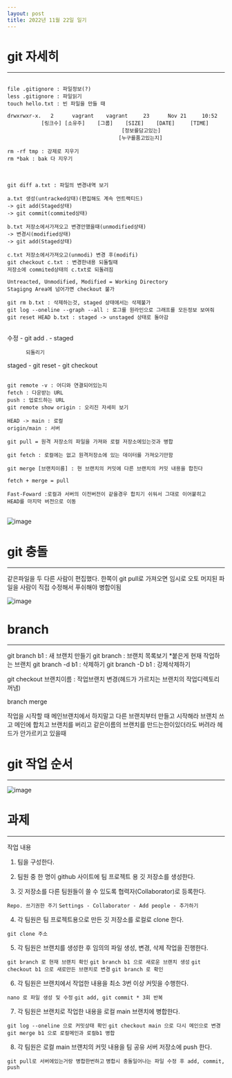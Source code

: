 ```yaml
---
layout: post
title: 2022년 11월 22일 일기
---
```


git 자세히
================================   
********************************
<pre>
<code>
file .gitignore : 파일정보(?)
less .gitignore : 파일읽기
touch hello.txt : 빈 파일을 만들 때

drwxrwxr-x.   2      vagrant    vagrant     23      Nov 21     10:52
           [링크수] [소유주]    [그룹]    [SIZE]    [DATE]     [TIME]
                                     [정보를담고있는]
                                    [누구를품고있는지]

rm -rf tmp : 강제로 지우기
rm *bak : bak 다 지우기
</code>
</pre>
<pre>
<code>
git diff a.txt : 파일의 변경내역 보기

a.txt 생성(untracked상태)(편집해도 계속 언트랙티드)
-> git add(Staged상태)
-> git commit(commited상태)

b.txt 저장소에서가져오고 변경안했을때(unmodified상태)
-> 변경시(modified상태)
-> git add(Staged상태)

c.txt 저장소에서가져오고(unmodi) 변경 후(modifi)
git checkout c.txt : 변경한내용 되돌릴때
저장소에 commited상태의 c.txt로 되돌려짐

Untreacted, Unmodified, Modified = Working Directory
Stagigng Area에 넘어가면 checkout 불가

git rm b.txt : 삭제하는것, staged 상태에서는 삭제불가
git log --oneline --graph --all : 로그를 원라인으로 그래프를 모든정보 보여줘
git reset HEAD b.txt : staged -> unstaged 상태로 돌아감
</code>
</pre>
 수정  -  git add .   -   staged

          되돌리기

staged - git reset - git checkout
<pre>
<code>
git remote -v : 어디와 연결되어있는지
fetch : 다운받는 URL
push : 업로드하는 URL
git remote show origin : 오리진 자세히 보기

HEAD -> main : 로컬
origin/main : 서버

git pull = 원격 저장소의 파일을 가져와 로컬 저장소에있는것과 병합

git fetch : 로컬에는 없고 원격저장소에 있는 데이터를 가져오기만함

git merge [브랜치이름] : 현 브랜치의 커밋에 다른 브랜치의 커밋 내용을 합친다

fetch + merge = pull

Fast-Foward :로컬과 서버의 이전버전이 같을경우 합치기 쉬워서 그대로 이어붙히고
HEAD를 마지막 버전으로 이동
</code>
</pre>

![image]({{site.baseurl}}/asset/image/1122/1.JPG)

git 충돌
===========================   
*********************************

같은파일을 두 다른 사람이 편집했다.
한쪽이 git pull로 가져오면 임시로 오토 머지된 파일을
사람이 직접 수정해서 푸쉬해야 병합이됨

![image]({{site.baseurl}}/asset/image/1122/2.JPG)

branch
==============================   
*******************************

git branch b1 : 새 브랜치 만들기
git branch : 브랜치 목록보기 *붙은게 현재 작업하는 브랜치
git branch -d b1 : 삭제하기 
git branch -D b1 : 강제삭제하기 

git checkout 브랜치이름 : 작업브랜치 변경(헤드가 가르치는 브랜치의 작업디렉토리 꺼냄)

branch merge

작업을 시작할 때 메인브랜치에서 하지말고 다른 브랜치부터 만들고 시작해라
브랜치 쓰고 메인에 합치고 브랜치를 버리고 같은이름의 브랜치를 만드는한이있더라도 버려라 헤드가 안가르키고 있을때

git 작업 순서
==================================   
*********************************

![image]({{site.baseurl}}/asset/image/1122/3.JPG)


과제
===============================   
***********************************

작업 내용

1) 팀을 구성한다.

2) 팀원 중 한 명이 github 사이트에 팀 프로젝트 용 깃 저장소를 생성한다.

3) 깃 저장소를 다른 팀원들이 쓸 수 있도록 협력자(Collaborator)로 등록한다.

`Repo. 쓰기권한 주기`
`Settings - Collaborator - Add people - 추가하기`

4) 각 팀원은 팀 프로젝트용으로 만든 깃 저장소를 로컬로 clone 한다.

`git clone 주소`

5) 각 팀원은 브랜치를 생성한 후 임의의 파일 생성, 변경, 삭제 작업을 진행한다.

`git branch 로 현재 브랜치 확인`
`git branch b1 으로 새로운 브랜치 생성`
`git checkout b1 으로 새로만든 브랜치로 변경`
`git branch 로 확인`

6) 각 팀원은 브랜치에서 작업한 내용을 최소 3번 이상 커밋을 수행한다.

`nano 로 파일 생성 및 수정`
`git add, git commit * 3회 반복`

7) 각 팀원은 브랜치로 작업한 내용을 로컬 main 브랜치에 병합한다.

`git log --oneline 으로 커밋상태 확인`
`git checkout main 으로 다시 메인으로 변경`
`git merge b1 으로 로컬메인과 로컬b1 병합`

8) 각 팀원은 로컬 main 브랜치의 커밋 내용을 팀 공유 서버 저장소에 push 한다.

`git pull로 서버에있는거랑 병합한번하고`
`병합시 충돌일어나는 파일 수정 후 add, commit, push`